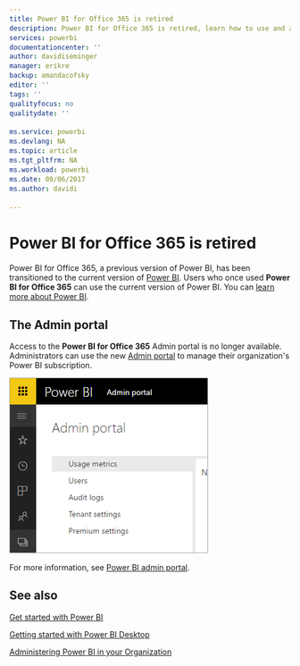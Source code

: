 ```yaml
---
title: Power BI for Office 365 is retired
description: Power BI for Office 365 is retired, learn how to use and administer today's Power BI.
services: powerbi
documentationcenter: ''
author: davidiseminger
manager: erikre
backup: amandacofsky
editor: ''
tags: ''
qualityfocus: no
qualitydate: ''

ms.service: powerbi
ms.devlang: NA
ms.topic: article
ms.tgt_pltfrm: NA
ms.workload: powerbi
ms.date: 09/06/2017
ms.author: davidi

---
```

# Power BI for Office 365 is retired
Power BI for Office 365, a previous version of Power BI, has been transitioned to the current version of [Power BI](https://powerbi.microsoft.com). Users who once used **Power BI for Office 365** can use the current version of Power BI. You can [learn more about Power BI](service-get-started.md).

## The Admin portal
Access to the **Power BI for Office 365** Admin portal is no longer available. Administrators can use the new [Admin portal](https://app.powerbi.com/admin-portal) to manage their organization's Power BI subscription.

![](media/service-admin-o365portal-retired/powerbi-admin-landing-page.png)

For more information, see [Power BI admin portal](service-admin-portal.md).

## See also
[Get started with Power BI](service-get-started.md)

[Getting started with Power BI Desktop](powerbi-desktop-getting-started.md)

[Administering Power BI in your Organization](service-admin-administering-power-bi-in-your-organization.md)
